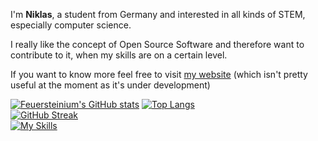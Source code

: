 I'm **Niklas**, a student from Germany and interested in all kinds of STEM, especially computer science. 

I really like the concept of Open Source Software and therefore want to contribute to it, when my skills are on a certain level.

If you want to know more feel free to visit [my website](https://feuerstein.dev) (which isn't pretty useful at the moment as it's under development)

[![Feuersteinium's GitHub stats](https://github-readme-stats.vercel.app/api?username=feuersteinium&theme=gruvbox&show_icons=true)](https://github.com/anuraghazra/github-readme-stats)
[![Top Langs](https://github-readme-stats.vercel.app/api/top-langs/?username=feuersteinium&layout=compact&theme=gruvbox)](https://github.com/anuraghazra/github-readme-stats)<br>
[![GitHub Streak](https://streak-stats.demolab.com?user=feuersteinium&theme=gruvbox&hide_border=true&locale=de&date_format=j%20M%5B%20Y%5D)](https://git.io/streak-stats)<br>
[![My Skills](https://skillicons.dev/icons?i=git,html,css,python,github,githubactions,vscode,fediverse,md,docker,bash,linux)](https://skillicons.dev)
